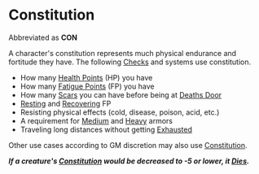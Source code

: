 # Constitution

Abbreviated as **CON**

A character's constitution represents much physical endurance and fortitude they have. The following [Checks](../../Game%20Procedures/Core%20Procedures/Check.md) and systems use constitution.

- How many [Health Points](../Derived%20Statistics/Health%20Points.md) (HP) you have
- How many [Fatigue Points](../Derived%20Statistics/Fatigue%20Points.md) (FP) you have
- How many [Scars](../Derived%20Statistics/Scars.md) you can have before being at [Deaths Door](../../Game%20Procedures/Conditions/Deaths%20Door.md)
- [Resting](../../Game%20Procedures/Exploration/Resting.md) and [Recovering](../../Game%20Procedures/Exploration/Delving.md#Recover) FP
- Resisting physical effects (cold, disease, poison, acid, etc.)
- A requirement for [Medium](../../Items%20and%20Gear/Armor/Armor%20Properties/Medium%20Armor%20Property.md) and [Heavy](../../Items%20and%20Gear/Armor/Armor%20Properties/Heavy%20Armor%20Property.md) armors
- Traveling long distances without getting [Exhausted](../../Game%20Procedures/Conditions/Exhausted.md)

Other use cases according to GM discretion may also use [Constitution]().

***If a creature's [Constitution]() would be decreased to -5 or lower, it [Dies](../../Game%20Procedures/Conditions/Dying.md#Dead).***
